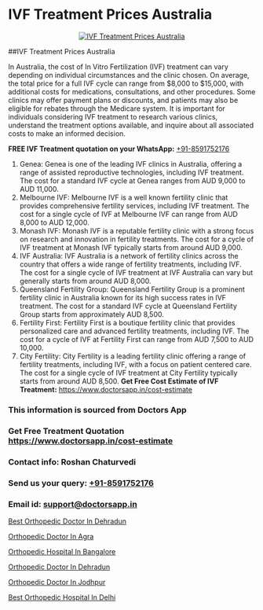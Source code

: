 # IVF Treatment Prices Australia

<p align="center">
  <a href="https://doctorsapp.in/treatment/ivf-treatment">
    <img src="https://doctorsapp.co.in/uploads/treatment_image/ICSI.jpg" alt="IVF Treatment Prices Australia">
  </a>
</p>
##IVF Treatment Prices Australia

In Australia, the cost of In Vitro Fertilization (IVF) treatment can vary depending on individual circumstances and the clinic chosen. On average, the total price for a full IVF cycle can range from $8,000 to $15,000, with additional costs for medications, consultations, and other procedures. Some clinics may offer payment plans or discounts, and patients may also be eligible for rebates through the Medicare system. It is important for individuals considering IVF treatment to research various clinics, understand the treatment options available, and inquire about all associated costs to make an informed decision.

**FREE IVF Treatment quotation on your WhatsApp:**  [+91-8591752176](https://api.whatsapp.com/send?phone=8591752176)

1) Genea: Genea is one of the leading IVF clinics in Australia, offering a range of assisted reproductive technologies, including IVF treatment. The cost for a standard IVF cycle at Genea ranges from AUD 9,000 to AUD 11,000.
2) Melbourne IVF: Melbourne IVF is a well known fertility clinic that provides comprehensive fertility services, including IVF treatment. The cost for a single cycle of IVF at Melbourne IVF can range from AUD 8,000 to AUD 12,000.
3) Monash IVF: Monash IVF is a reputable fertility clinic with a strong focus on research and innovation in fertility treatments. The cost for a cycle of IVF treatment at Monash IVF typically starts from around AUD 9,000.
4) IVF Australia: IVF Australia is a network of fertility clinics across the country that offers a wide range of fertility treatments, including IVF. The cost for a single cycle of IVF treatment at IVF Australia can vary but generally starts from around AUD 8,000.
5) Queensland Fertility Group: Queensland Fertility Group is a prominent fertility clinic in Australia known for its high success rates in IVF treatment. The cost for a standard IVF cycle at Queensland Fertility Group starts from approximately AUD 8,500.
6) Fertility First: Fertility First is a boutique fertility clinic that provides personalized care and advanced fertility treatments, including IVF. The cost for a cycle of IVF at Fertility First can range from AUD 7,500 to AUD 10,000.
7) City Fertility: City Fertility is a leading fertility clinic offering a range of fertility treatments, including IVF, with a focus on patient centered care. The cost for a single cycle of IVF treatment at City Fertility typically starts from around AUD 8,500.
**Get Free Cost Estimate of IVF Treatment:** https://www.doctorsapp.in/cost-estimate

### This information is sourced from Doctors App 
### Get Free Treatment Quotation https://www.doctorsapp.in/cost-estimate
### Contact info: Roshan Chaturvedi 
### Send us your query: [+91-8591752176](https://api.whatsapp.com/send?phone=8591752176) 
### Email id: support@doctorsapp.in

[Best Orthopedic Doctor In Dehradun](https://www.linkedin.com/pulse/best-orthopedic-doctor-dehradun-doctorsapp-khulna-i7hhe?trackingId=Piz%2B96U32rf0DYTgBcsP%2Bg%3D%3D&lipi=urn%3Ali%3Apage%3Ad_flagship3_company_admin%3BEfzsr1%2BmQ6eR1XkJR7MU1A%3D%3D)

[Orthopedic Doctor In Agra](https://www.linkedin.com/pulse/orthopedic-doctor-agra-doctorsapp-chittagong-0xbwe?trackingId=9MYbn3rP%2BfhrM6l2yMeREA%3D%3D&lipi=urn%3Ali%3Apage%3Ad_flagship3_company_admin%3BUjs5mcUZR9ewYOKOFkpg2w%3D%3D)

[Orthopedic Hospital In Bangalore](https://medium.com/@vimalrana22/orthopedic-hospital-in-bangalore-ba14bbeeed06)

[Orthopedic Doctor In Dehradun](https://medium.com/@vimalrana22/orthopedic-doctor-in-dehradun-a6c0bcc6ead0)

[Orthopedic Doctor In Jodhpur](https://doctors-apps.github.io/doctorsapp/orthopedic-doctor-in-jodhpur)

[Best Orthopedic Hospital In Delhi](https://doctors-apps.github.io/doctorsapp/best-orthopedic-hospital-in-delhi)

